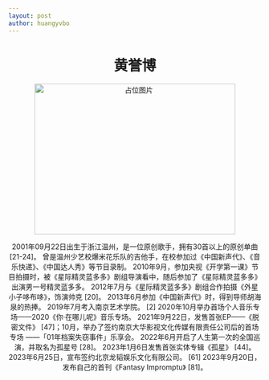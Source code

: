 ```yaml
---
layout: post
author: huangyvbo
---
```

  <div style="text-align: center;">
    <h1>黄誉博</h1>
    <img src="https://img2.imgtp.com/2024/05/09/ysZeXKRZ.jpg" alt="占位图片" style="width: 400px; height: 300px; object-fit: cover;">
    <p>2001年09月22日出生于浙江温州，是一位原创歌手，拥有30首以上的原创单曲 [21-24]。
曾是温州少艺校爆米花乐队的吉他手，在校参加过《中国新声代》、《音乐快递》、《中国达人秀》等节目录制。
2010年9月，参加央视《开学第一课》节目拍摄时，被《星际精灵蓝多多》剧组导演看中，随后参加了《星际精灵蓝多多》出演男一号精灵蓝多多。
2012年7月与《星际精灵蓝多多》剧组合作拍摄《外星小子哆布哆》，饰演帅克 [20]。
2013年6月参加《中国新声代》时，得到导师胡海泉的热捧。
2019年7月考入南京艺术学院。 [2]
2020年10月举办首场个人音乐专场——2020《你·在哪儿呢》音乐专场。
2021年9月22日，发售首张EP——《脱密文件》 [47]；10月，举办了签约南京大华影视文化传媒有限责任公司后的首场专场 ——「01年档案失窃事件」乐享会。
2022年6月开启了人生第一次的全国巡演，并取名为孤星号 [28]。
2023年1月6日发售首张实体专辑《孤星》 [44]。
2023年6月25日，宣布签约北京龙韬娱乐文化有限公司。 [61]
2023年9月20日，发布自己的首刊《Fantasy Impromptu》 [81]。</p>
  </div>
